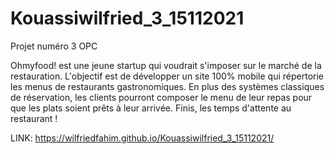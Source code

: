 # Kouassiwilfried_3_15112021

Projet numéro 3 OPC

Ohmyfood! est une jeune startup qui voudrait s'imposer sur le marché de la restauration. 
L'objectif est de développer un site 100% mobile qui répertorie les menus de restaurants gastronomiques. 
En plus des systèmes classiques de réservation, les clients pourront composer le menu de leur repas pour que les plats soient prêts à leur arrivée. 
Finis, les temps d'attente au restaurant !

LINK: https://wilfriedfahim.github.io/Kouassiwilfried_3_15112021/
